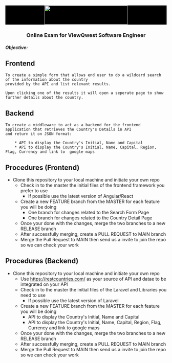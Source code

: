 
<!-- PROJECT LOGO -->
<br />
<p align="center" style="background: #000">
  <a href="https://github.com/github_username/repo_name">
    <img src="https://otp.vqbn.com/assets/vq-logo.png" width="260" height="60">
  </a>

  <h3 align="center">Online Exam for ViewQwest Software Engineer</h3>

  <p align="left">
    <h5>Objective:</h5>
    
   ## Frontend
    To create a simple form that allows end user to do a wildcard search of the information about the country 
    provided by the API and list relevant results. 
    
    Upon clicking one of the results it will open a seperate page to show further details about the country.
    
   ## Backend
    To create a middleware to act as a backend for the frontend application that retrieves the Country's Details in API 
    and return it on JSON format:
    
        * API to display the Country's Initial, Name and Capital
        * API to display the Country's Initial, Name, Capital, Region, Flag, Currency and link to  google maps
  
    
  </p>
</p>



<!-- TABLE OF CONTENTS -->
## Procedures (Frontend)

* Clone this repository to your local machine and initiate your own repo
  * Check in to the master the initial files of the frontend framework you prefer to use
    * If possible use the latest version of Angular/React
  * Create a new FEATURE branch from the MASTER for each feature you will be doing
    * One branch for changes related to the Search Form Page
    * One branch for changes related to the Country Detail Page
  * Once your done with the changes, merge the two branches to a new RELEASE branch
  * After successfully merging, create a PULL REQUEST to MAIN branch  
  * Merge the Pull Request to MAIN then send us a invite to join the repo so we can check your work
  
  
## Procedures (Backend)


* Clone this repository to your local machine and initiate your own repo
  * Use https://restcountries.com/ as your source of API and datae to be integrated on your API
  * Check in to the master the initial files of the Laravel and Libraries you need to use
    * If possible use the latest version of Laravel
  * Create a new FEATURE branch from the MASTER for each feature you will be doing
    * API to display the Country's Initial, Name and Capital
    * API to display the Country's Initial, Name, Capital, Region, Flag, Currency and link to  google maps
  * Once your done with the changes, merge the two branches to a new RELEASE branch
  * After successfully merging, create a PULL REQUEST to MAIN branch 
  * Merge the Pull Request to MAIN then send us a invite to join the repo so we can check your work
  
